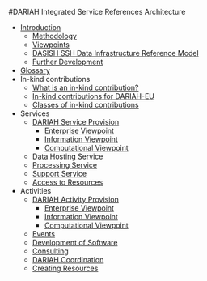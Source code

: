 #DARIAH Integrated Service References Architecture 
* [Introduction](DARIAH-RA-Intro.md "Introduction to DARIAH Integrated Service References Architecture")
	* [Methodology](DARIAH-RA-Intro.md#i-meth "Methodology used for this RA")
	* [Viewpoints](DARIAH-RA-Intro.md#i-vp "ODP-RM viewpoints used in this RA")
	* [DASISH SSH Data Infrastructure Reference Model](DARIAH-RA-Intro.md#i-rmssh "relationship to the DASISH SSH Data Infrastructure Reference Model")
	* [Further Development](DARIAH-RA-Intro.md#i-further "Further Development for this Reference Architecture")
* [Glossary](DARIAH-RA-Glossary.md "the glossary with descriptions and external links")
* In-kind contributions	
	* [What is an in-kind contribution?](DARIAH-RA-In-Kind.md "description of what is an in-kind contribution?")
	* [In-kind contributions for DARIAH-EU](DARIAH-RA-In-Kind.md#ikc-dariah "description of In-kind contributions for DARIAH")
	* [Classes of in-kind contributions](DARIAH-RA-In-Kind.md#ikc-classes "classification of in-kind contributions")
* Services
	* [DARIAH Service Provision](DARIAH-RA-EV-Services.md "RA DARIAH Service Provision")
		* [Enterprise Viewpoint](DARIAH-RA-EV-Services.md "EV DARIAH Service Provision")
		* [Information Viewpoint](DARIAH-RA-IV-Services.md "IV DARIAH Service Provision")
		* [Computational Viewpoint](DARIAH-RA-CV-Services.md "CV DARIAH Service Provision")
	* [Data Hosting Service](DARIAH-RA-Hosting.md "RA Data Hosting Service")
	* [Processing Service](DARIAH-RA-Processing.md "RA Processing Services")
	* [Support Service](DARIAH-RA-Support.md "RA Support Services")
	* [Access to Resources](DARIAH-RA-Access.md "RA Access to Resources")
* Activities
	* [DARIAH Activity Provision](DARIAH-RA-Activities.md "RA DARIAH Activity Provision")
		* [Enterprise Viewpoint](DARIAH-RA-Activities.md "EV DARIAH Activity Provision")
		* [Information Viewpoint](DARIAH-RA-Activities.md/#act-iv "IV DARIAH Activity Provision")
		* [Computational Viewpoint](DARIAH-RA-CV-Activities.md "CV DARIAH Activity Provision")
	* [Events](DARIAH-RA-Events.md "Events RA Webpage")
	* [Development of Software](DARIAH-RA-Development.md "RA Development of Software")
	* [Consulting](DARIAH-RA-Consulting.md "RA Consulting")
	* [DARIAH Coordination](DARIAH-RA-Coordination.md "RA DARIAH Coordination")
	* [Creating Resources](DARIAH-RA-Creating.md "RA Creating Resources")

	